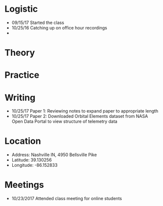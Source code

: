 # Logistic

* 09/15/17 Started the class
* 10/25/16 Catching up on office hour recordings
* 

# Theory



# Practice


# Writing

* 10/25/17 Paper 1: Reviewing notes to expand paper to appropriate length 
* 10/25/17 Paper 2: Downloaded Orbital Elements dataset from NASA Open Data Portal to view structure of telemetry data

# Location

* Address: Nashville IN, 4950 Bellsville Pike
* Latitude: 39.130256
* Longitude: -86.152833 

# Meetings

* 10/23/2017 Attended class meeting for online students
